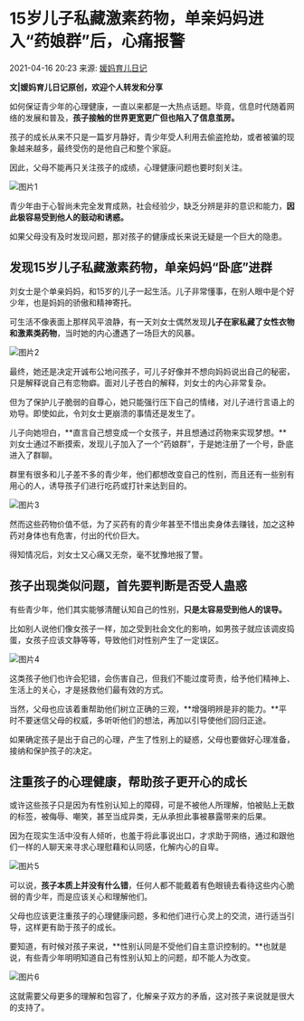# 15岁儿子私藏激素药物，单亲妈妈进入“药娘群”后，心痛报警

2021-04-16 20:23 来源: [媛妈育儿日记](https://www.sohu.com/a/461212290_100203620?spm=smpc.content-abroad.content.1.1730985979744HxSX9MX)

**文|媛妈育儿日记原创，欢迎个人转发和分享**

如何保证青少年的心理健康，一直以来都是一大热点话题。毕竟，信息时代随着网络的发展和普及，**孩子接触的世界更宽更广但也陷入了信息茧房。**

孩子的成长从来不只是一篇岁月静好，青少年受人利用去偷盗抢劫，或者被骗的现象越来越多，最终受伤的是他自己和整个家庭。

因此，父母不能再只关注孩子的成绩，心理健康问题也要时刻关注。

![图片1](https://p0.itc.cn/images01/20210416/743771e1f23b4e4c92f5d889c4d67635.jpeg)

青少年由于心智尚未完全发育成熟，社会经验少，缺乏分辨是非的意识和能力，**因此极容易受到他人的鼓动和诱惑。**

如果父母没有及时发现问题，那对孩子的健康成长来说无疑是一个巨大的隐患。

## 发现15岁儿子私藏激素药物，单亲妈妈“卧底”进群

刘女士是个单亲妈妈，和15岁的儿子一起生活。儿子非常懂事，在别人眼中是个好少年，也是妈妈的骄傲和精神寄托。

可生活不像表面上那样风平浪静，有一天刘女士偶然发现**儿子在家私藏了女性衣物和激素类药物**，当时她的内心遭遇了一场巨大的风暴。

![图片2](https://p8.itc.cn/images01/20210416/466a342d893f4f5a91d32eaba3cf5c97.jpeg)

最终，她还是决定开诚布公地问孩子，可儿子好像并不想向妈妈说出自己的秘密，只是解释说自己有恋物癖。面对儿子苍白的解释，刘女士的内心非常复杂。

但为了保护儿子脆弱的自尊心，她只能强行压下自己的情绪，对儿子进行言语上的劝导。即使如此，令刘女士更崩溃的事情还是发生了。

儿子向她坦白，**直言自己想变成一个女孩子，并且想通过药物来实现梦想。**刘女士通过不断摸索，发现儿子加入了一个“药娘群”，于是她注册了一个号，卧底进入了群聊。

群里有很多和儿子差不多的青少年，他们都想改变自己的性别，而且还有一些别有用心的人，诱导孩子们进行吃药或打针来达到目的。

![图片3](https://p1.itc.cn/images01/20210416/b486c557312a4aaa92a3e0919f927fda.jpeg)

然而这些药物价值不低，为了买药有的青少年甚至不惜出卖身体去赚钱，加之这种药对身体也有危害，付出的代价巨大。

得知情况后，刘女士又心痛又无奈，毫不犹豫地报了警。

## 孩子出现类似问题，首先要判断是否受人蛊惑

有些青少年，他们其实能够清醒认知自己的性别，**只是太容易受到他人的误导。**

比如别人说他们像女孩子一样，加之受到社会文化的影响，如男孩子就应该调皮捣蛋，女孩子应该文静等等，导致他们对性别产生了一定误区。

![图片4](https://p9.itc.cn/images01/20210416/83a59d61ecd8471895d42c63f202898b.jpeg)

这类孩子他们也许会犯错，会伤害自己，但我们不能过度苛责，给予他们精神上、生活上的关心，才是拯救他们最有效的方式。

当然，父母也应该着重帮助他们树立正确的三观，**增强明辨是非的能力。**平时不要迷信父母的权威，多听听他们的想法，再加以引导使他们回归正途。

如果确定孩子是出于自己的心理，产生了性别上的疑惑，父母也要做好心理准备，接纳和保护孩子的决定。

## 注重孩子的心理健康，帮助孩子更开心的成长

或许这些孩子只是因为有性别认知上的障碍，可是不被他人所理解，怕被贴上无数的标签，被侮辱、嘲笑，甚至当成异类，无从承担此事被暴露带来的后果。

因为在现实生活中没有人倾听，也羞于将此事说出口，才求助于网络，通过和跟他们一样的人聊天来寻求心理慰藉和认同感，化解内心的自卑。

![图片5](https://p8.itc.cn/images01/20210416/d73007b8cf7d4aa4b402eb32c4f06d0d.jpeg)

可以说，**孩子本质上并没有什么错**，任何人都不能戴着有色眼镜去看待这些内心脆弱的青少年，而是应该关心和理解他们。

父母也应该更注重孩子的心理健康问题，多和他们进行心灵上的交流，进行适当引导，这样更有助于孩子的成长。

要知道，有时候对孩子来说，**性别认同是不受他们自主意识控制的。**也就是说，有些青少年明明知道自己有性别认知上的问题，却不能人为改变。

![图片6](https://p7.itc.cn/images01/20210416/eccf02ada393436b931ed8fd3610a799.jpeg)

这就需要父母更多的理解和包容了，化解亲子双方的矛盾，这对孩子来说就是很大的支持了。